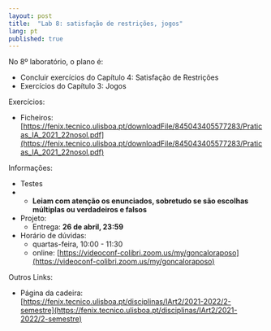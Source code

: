 ```yaml
---
layout: post
title:  "Lab 8: satisfação de restrições, jogos"
lang: pt
published: true
---
```


No 8º laboratório, o plano é:
- Concluir exercícios do Capítulo 4: Satisfação de Restrições
- Exercícios do Capítulo 3: Jogos

Exercícios:
- Ficheiros: [https://fenix.tecnico.ulisboa.pt/downloadFile/845043405577283/Praticas_IA_2021_22nosol.pdf](https://fenix.tecnico.ulisboa.pt/downloadFile/845043405577283/Praticas_IA_2021_22nosol.pdf)

Informações:
- Testes
- 	- **Leiam com atenção os enunciados, sobretudo se são escolhas múltiplas ou verdadeiros e falsos**
- Projeto:
	- Entrega: **26 de abril, 23:59**
- Horário de dúvidas:
	- quartas-feira, 10:00 - 11:30
	- online: [https://videoconf-colibri.zoom.us/my/goncaloraposo](https://videoconf-colibri.zoom.us/my/goncaloraposo) 

Outros Links:
- Página da cadeira: [https://fenix.tecnico.ulisboa.pt/disciplinas/IArt2/2021-2022/2-semestre](https://fenix.tecnico.ulisboa.pt/disciplinas/IArt2/2021-2022/2-semestre)
